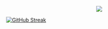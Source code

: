 <div id="header" align="center">
  <img src="https://media3.giphy.com/media/v1.Y2lkPTc5MGI3NjExbmw5MzUyMWVtYzRyeDgwNWdoM24wNDd4bTUxNGYyZG10MjNwd2EyOSZlcD12MV9pbnRlcm5hbF9naWZfYnlfaWQmY3Q9Zw/k4Ed5Tsu6DcbpFnnsl/giphy.webp"/>
</div>

[![GitHub Streak](http://github-readme-streak-stats.herokuapp.com?user=hiGhRIN&theme=dark&background=000000)](https://git.io/streak-stats)


